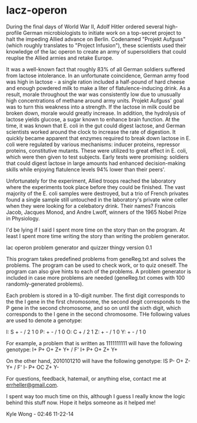 lacz-operon
===========


During the final days of World War II, Adolf Hitler ordered several high-profile German microbiologists to initiate work on a top-secret project to halt the impeding Allied advance on Berlin. Codenamed "Projekt Aufguss" (which roughly translates to "Project Infusion"), these scientists used their knowledge of the lac operon to create an army of supersoldiers that could reuplse the Allied armies and retake Europe.

It was a well-known fact that roughly 83% of all German soldiers suffered from lactose intolerance. In an unfortunate coincidence, German army food was high in lactose - a single ration included a half-pound of hard cheese and enough powdered milk to make a liter of flatulence-inducing drink. As a result, morale throughout the war was consistently low due to unusually high concentrations of methane around army units. Projekt Aufguss' goal was to turn this weakness into a strength. If the lactose in milk could be broken down, morale would greatly increase. In addition, the hydrolysis of lactose yields glucose, a sugar known to enhance brain function. At the time, it was known that E. coli in the gut could digest lactose, and German scientists worked around the clock to increase the rate of digestion. It quickly became apparent that enzymes required to break down lactose in E. coli were regulated by various mechanisms: inducer proteins, repressor proteins, constitutive mutants. These were utilized to great effect in E. coli, which were then given to test subjects. Early tests were promising: soldiers that could digest lactose in large amounts had enhanced decision-making skills while enjoying flatulence levels 94% lower than their peers'.

Unfortunately for the experiment, Allied troops reached the laboratory where the experiments took place before they could be finished. The vast majority of the E. coli samples were destroyed, but a trio of French privates found a single sample still untouched in the laboratory's private wine celler when they were looking for a celebatory drink. Their names? Francois Jacob, Jacques Monod, and Andre Lwoff, winners of the 1965 Nobel Prize in Physiology.


I'd be lying if I said I spent more time on the story than on the program. At least I spent more time writing the story than writing the problem generator.


lac operon problem generator and quizzer thingy
  version 0.1

This program takes predefined problems from geneReg.txt and solves the problems. The program can be used to check work, or to quiz oneself. The program can also give hints to each of the problems. A problem generator is included in case more problems are needed (geneReg.txt comes with 100 randomly-generated problems).

Each problem is stored in a 10-digit number. The first digit corresponds to the the I gene in the first chromosome, the second degit corresponds to the P gene in the second chromosome, and so on until the sixth digit, which corresponds to the I gene in the second chromosome. THe following values are used to denote a genotype:

I: S + - / 2 1 0
P: + - / 1 0
O: C + / 2 1
Z: + - / 1 0
Y: + - / 1 0


For example, a problem that is written as 1111111111 will have the following genotype:
  I+ P+ O+ Z+ Y+ / F' I+ P+ O+ Z+ Y+

On the other hand, 2010101210 will have the following genotype:
  IS P- O+ Z- Y+ / F' I- P+ OC Z+ Y-

For questions, feedback, hatemail, or anything else, contact me at errheller@gmail.com.

I spent way too much time on this, although I guess I really know the logic behind this stuff now. Hope it helps someone as it helped me!

Kyle Wong - 02:46 11-22-14

